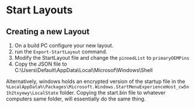 # Start Layouts

## Creating a new Layout

1. On a build PC configure your new layout.
2. run the ```Export-StartLayout``` command.
3. Modify the StartLayout file and change the `pinnedList` to `primaryOEMPins`
4. Copy the JSON file to C:\Users\Default\AppData\Local\Microsof\Windows\Shell

Alternatively, windows holds an encrypted version of the startup file in the `%LocalAppData%\Packages\Microsoft.Windows.StartMenuExperienceHost_cw5n1h2txyewy\LocalState` folder. Copying the start.bin file to whatever computers same folder, will essentially do the same thing.


